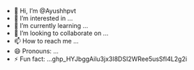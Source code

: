 - 👋 Hi, I’m @Ayushhpvt
- 👀 I’m interested in ...
- 🌱 I’m currently learning ...
- 💞️ I’m looking to collaborate on ...
- 📫 How to reach me ...
- 😄 Pronouns: ...
- ⚡ Fun fact: ...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

<!---
Ayushhpvt/Ayushhpvt is a ✨ special ✨ repository because its `README.md` (this file) appears on your GitHub profile.
You can click the Preview link to take a look at your changes.
--->
